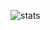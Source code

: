 
![stats](https://github-readme-stats.vercel.app/api?username=samcalthrop&show_icons=true&theme=dracula&bg_color=00000000)
